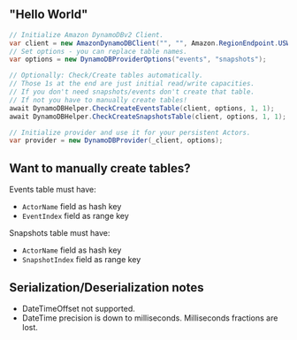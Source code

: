 
## "Hello World"

```csharp
// Initialize Amazon DynamoDBv2 Client.
var client = new AmazonDynamoDBClient("", "", Amazon.RegionEndpoint.USWest1);
// Set options - you can replace table names.
var options = new DynamoDBProviderOptions("events", "snapshots");

// Optionally: Check/Create tables automatically.
// Those 1s at the end are just initial read/write capacities.
// If you don't need snapshots/events don't create that table.
// If not you have to manually create tables!
await DynamoDBHelper.CheckCreateEventsTable(client, options, 1, 1);
await DynamoDBHelper.CheckCreateSnapshotsTable(client, options, 1, 1);

// Initialize provider and use it for your persistent Actors.
var provider = new DynamoDBProvider(_client, options);

```


## Want to manually create tables?  

Events table must have:
* `ActorName` field as hash key
* `EventIndex` field as range key

Snapshots table must have:
* `ActorName` field as hash key
* `SnapshotIndex` field as range key


## Serialization/Deserialization notes

* DateTimeOffset not supported.
* DateTime precision is down to milliseconds. Milliseconds fractions are lost.
